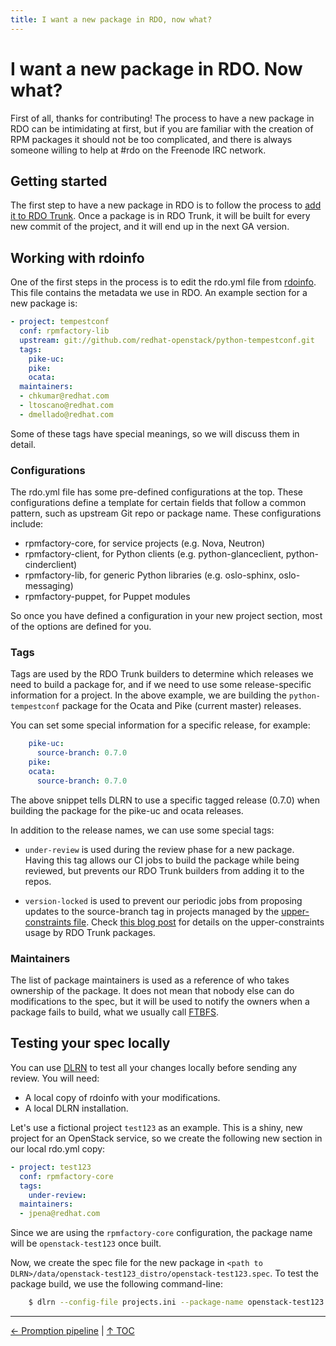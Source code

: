 ```yaml
---
title: I want a new package in RDO, now what?
---
```


# I want a new package in RDO. Now what?
First of all, thanks for contributing! The process to have a new package in RDO can be intimidating at first, but if you are familiar with the creation of RPM packages it should not be too complicated, and there is always someone willing to help at #rdo on the Freenode IRC network.

## Getting started
The first step to have a new package in RDO is to follow the process to [add it to RDO Trunk](https://www.rdoproject.org/documentation/add-packages/). Once a package is in RDO Trunk, it will be built for every new commit of the project, and it will end up in the next GA version.

## Working with rdoinfo
One of the first steps in the process is to edit the rdo.yml file from [rdoinfo](https://github.com/openstack-packages/rdoinfo). This file contains the metadata we use in RDO. An example section for a new package is:

```yaml
- project: tempestconf
  conf: rpmfactory-lib
  upstream: git://github.com/redhat-openstack/python-tempestconf.git
  tags:
    pike-uc:
    pike:
    ocata:
  maintainers:
  - chkumar@redhat.com
  - ltoscano@redhat.com
  - dmellado@redhat.com
```

Some of these tags have special meanings, so we will discuss them in detail.

### Configurations
The rdo.yml file has some pre-defined configurations at the top. These configurations define a template for certain fields that follow a common pattern, such as upstream Git repo or package name. These configurations include:

- rpmfactory-core, for service projects (e.g. Nova, Neutron)
- rpmfactory-client, for Python clients (e.g. python-glanceclient, python-cinderclient)
- rpmfactory-lib, for generic Python libraries (e.g. oslo-sphinx, oslo-messaging)
- rpmfactory-puppet, for Puppet modules

So once you have defined a configuration in your new project section, most of the options are defined for you.

### Tags
Tags are used by the RDO Trunk builders to determine which releases we need to build a package for, and if we need to use some release-specific information for a project. In the above example, we are building the `python-tempestconf` package for the Ocata and Pike (current master) releases.

You can set some special information for a specific release, for example:

```yaml  
    pike-uc:
      source-branch: 0.7.0
    pike:
    ocata:
      source-branch: 0.7.0
```

The above snippet tells DLRN to use a specific tagged release (0.7.0) when building the package for the pike-uc and ocata releases.

In addition to the release names, we can use some special tags:

- `under-review` is used during the review phase for a new package. Having this tag allows our CI jobs to build the package while being reviewed, but prevents our RDO Trunk builders from adding it to the repos.

- `version-locked` is used to prevent our periodic jobs from proposing updates to the source-branch tag in projects managed by the [upper-constraints file](https://github.com/openstack/requirements/blob/master/upper-constraints.txt). Check [this blog post](https://www.rdoproject.org/blog/2016/11/chasing-the-trunk-but-not-too-fast/) for details on the upper-constraints usage by RDO Trunk packages.

### Maintainers
The list of package maintainers is used as a reference of who takes ownership of the package. It does not mean that nobody else can do modifications to the spec, but it will be used to notify the owners when a package fails to build, what we usually call [FTBFS](https://fedoraproject.org/wiki/Fails_to_build_from_source).

## Testing your spec locally
You can use [DLRN](/what/dlrn) to test all your changes locally before sending any review. You will need:

- A local copy of rdoinfo with your modifications.
- A local DLRN installation.

Let's use a fictional project `test123` as an example. This is a shiny, new project for an OpenStack service, so we create the following new section in our local rdo.yml copy:

```yaml
- project: test123
  conf: rpmfactory-core
  tags:
    under-review:
  maintainers:
  - jpena@redhat.com
```

Since we are using the `rpmfactory-core` configuration, the package name will be `openstack-test123` once built.

Now, we create the spec file for the new package in ``<path to DLRN>/data/openstack-test123_distro/openstack-test123.spec``. To test the package build, we use the following command-line:

```bash
    $ dlrn --config-file projects.ini --package-name openstack-test123 --info-repo <path to rdoinfo> --dev
```

----

[← Promption pipeline](/what/promotion-pipeline) |
[↑ TOC](/what) 

